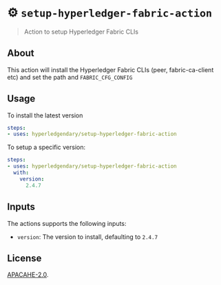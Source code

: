# :gear: `setup-hyperledger-fabric-action` 
> Action to setup Hyperledger Fabric CLIs

## About

This action will install the Hyperledger Fabric CLIs (peer, fabric-ca-client etc) and set the path and `FABRIC_CFG_CONFIG` 

## Usage

To install the latest version

```yaml
steps:
- uses: hyperledgendary/setup-hyperledger-fabric-action
```

To setup a specific version:

```yaml
steps:
- uses: hyperledgendary/setup-hyperledger-fabric-action
  with:
    version:
      2.4.7
```

## Inputs
The actions supports the following inputs:

- `version`: The version to install, defaulting to `2.4.7`


## License
[APACAHE-2.0](LICENSE).
